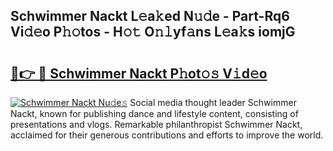 ## Schwimmer Nackt L𝚎a𝚔ed N𝚞𝚍e - Part-Rq6 Vi𝚍𝚎o P𝚑𝚘tos - H𝚘𝚝 O𝚗𝚕yf𝚊ns L𝚎a𝚔s iomjG

# <h2><a href="http://kf2xcmr.oniu.top/?m=Schwimmer+Nackt">🔗👉 🔴 Schwimmer Nackt P𝚑ot𝚘𝚜 V𝚒d𝚎o</a></h2>

[![Schwimmer Nackt Nu𝚍e𝚜](https://i.imgur.com/0qMVB7G.gif)](http://kf2xcmr.oniu.top/?m=Schwimmer+Nackt)
Social media thought leader Schwimmer Nackt, known for publishing dance and lifestyle content, consisting of presentations and vlogs. Remarkable philanthropist Schwimmer Nackt, acclaimed for their generous contributions and efforts to improve the world.  
